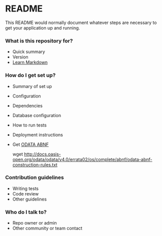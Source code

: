# README #

This README would normally document whatever steps are necessary to get your application up and running.

### What is this repository for? ###

* Quick summary
* Version
* [Learn Markdown](https://bitbucket.org/tutorials/markdowndemo)

### How do I get set up? ###

* Summary of set up
* Configuration
* Dependencies
* Database configuration
* How to run tests
* Deployment instructions

* Get [ODATA ABNF](http://docs.oasis-open.org/odata/odata/v4.0/errata02/os/complete/abnf/odata-abnf-construction-rules.txt)

    wget http://docs.oasis-open.org/odata/odata/v4.0/errata02/os/complete/abnf/odata-abnf-construction-rules.txt

### Contribution guidelines ###

* Writing tests
* Code review
* Other guidelines

### Who do I talk to? ###

* Repo owner or admin
* Other community or team contact